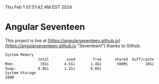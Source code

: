 Thu Feb  1 07:51:42 AM EST 2024

# Angular Seventeen


This project is live at [https://angularseventeen.github.io](https://angularseventeen.github.io "Seventeen!") thanks to Github.

```bash
System Memory
               total        used        free      shared  buff/cache   available
Mem:            15Gi       4.5Gi       1.4Gi       506Mi        10Gi        10Gi
Swap:          8.0Gi       1.2Gi       6.8Gi
System Storage
399M	.
```
```bash
